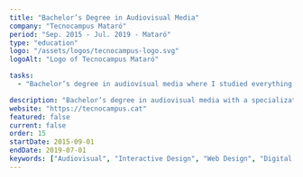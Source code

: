 ```yaml
---
title: "Bachelor’s Degree in Audiovisual Media"
company: "Tecnocampus Mataró"
period: "Sep. 2015 - Jul. 2019 - Mataró"
type: "education"
logo: "/assets/logos/tecnocampus-logo.svg"
logoAlt: "Logo of Tecnocampus Mataró"

tasks:
  - "Bachelor’s degree in audiovisual media where I studied everything related to the audiovisual field. I decided to focus my specialization on design and the development of interactive projects, such as websites or interactive audiovisuals."

description: "Bachelor’s degree in audiovisual media with a specialization in digital design and interactive projects."
website: "https://tecnocampus.cat"
featured: false
current: false
order: 15
startDate: 2015-09-01
endDate: 2019-07-01
keywords: ["Audiovisual", "Interactive Design", "Web Design", "Digital Media", "Creative Technology"]
---
```

